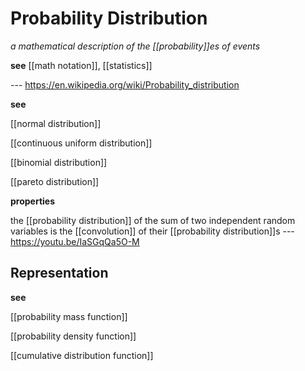 # Probability Distribution

_a mathematical description of the [[probability]]es of events_

**see** [[math notation]], [[statistics]]

--- <https://en.wikipedia.org/wiki/Probability_distribution>

**see**

[[normal distribution]]

[[continuous uniform distribution]]

[[binomial distribution]]

[[pareto distribution]]

**properties**

the [[probability distribution]] of the sum of two independent random variables is the [[convolution]] of their [[probability distribution]]s --- <https://youtu.be/IaSGqQa5O-M>

## Representation

**see**

[[probability mass function]]

[[probability density function]]

[[cumulative distribution function]]
